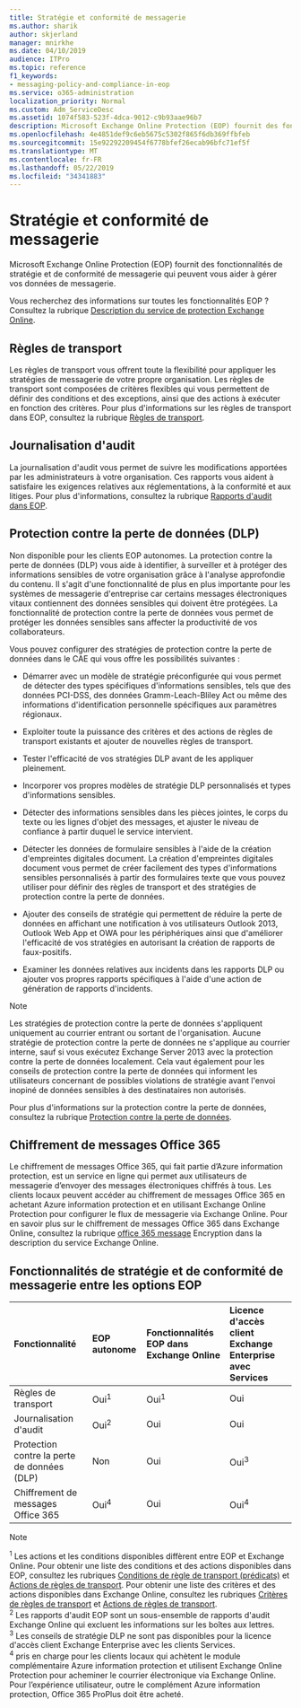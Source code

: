 ```yaml
---
title: Stratégie et conformité de messagerie
ms.author: sharik
author: skjerland
manager: mnirkhe
ms.date: 04/10/2019
audience: ITPro
ms.topic: reference
f1_keywords:
- messaging-policy-and-compliance-in-eop
ms.service: o365-administration
localization_priority: Normal
ms.custom: Adm_ServiceDesc
ms.assetid: 1074f583-523f-4dca-9012-c9b93aae96b7
description: Microsoft Exchange Online Protection (EOP) fournit des fonctionnalités de stratégie et de conformité de messagerie qui peuvent vous aider à gérer vos données de messagerie.
ms.openlocfilehash: 4e4851def9c6eb5675c5302f865f6db369ffbfeb
ms.sourcegitcommit: 15e92292209454f6778bfef26ecab96bfc71ef5f
ms.translationtype: MT
ms.contentlocale: fr-FR
ms.lasthandoff: 05/22/2019
ms.locfileid: "34341883"
---
```

# <a name="messaging-policy-and-compliance"></a>Stratégie et conformité de messagerie

Microsoft Exchange Online Protection (EOP) fournit des fonctionnalités de stratégie et de conformité de messagerie qui peuvent vous aider à gérer vos données de messagerie.
  
Vous recherchez des informations sur toutes les fonctionnalités EOP ? Consultez la rubrique [Description du service de protection Exchange Online](exchange-online-protection-service-description.md).
  
## <a name="transport-rules"></a>Règles de transport
<a name="BKMK_transportrules"> </a>

Les règles de transport vous offrent toute la flexibilité pour appliquer les stratégies de messagerie de votre propre organisation. Les règles de transport sont composées de critères flexibles qui vous permettent de définir des conditions et des exceptions, ainsi que des actions à exécuter en fonction des critères. Pour plus d'informations sur les règles de transport dans EOP, consultez la rubrique [Règles de transport](https://go.microsoft.com/fwlink/p/?LinkId=320399).
  
## <a name="audit-logging"></a>Journalisation d'audit
<a name="BKMK_auditlogging"> </a>

La journalisation d'audit vous permet de suivre les modifications apportées par les administrateurs à votre organisation. Ces rapports vous aident à satisfaire les exigences relatives aux réglementations, à la conformité et aux litiges. Pour plus d'informations, consultez la rubrique [Rapports d'audit dans EOP](https://go.microsoft.com/fwlink/p/?LinkId=314258).
  
## <a name="data-loss-prevention-dlp"></a>Protection contre la perte de données (DLP)
<a name="BKMK_datalossprevention"> </a>

Non disponible pour les clients EOP autonomes. La protection contre la perte de données (DLP) vous aide à identifier, à surveiller et à protéger des informations sensibles de votre organisation grâce à l'analyse approfondie du contenu. Il s'agit d'une fonctionnalité de plus en plus importante pour les systèmes de messagerie d'entreprise car certains messages électroniques vitaux contiennent des données sensibles qui doivent être protégées. La fonctionnalité de protection contre la perte de données vous permet de protéger les données sensibles sans affecter la productivité de vos collaborateurs.
  
Vous pouvez configurer des stratégies de protection contre la perte de données dans le CAE qui vous offre les possibilités suivantes :
  
- Démarrer avec un modèle de stratégie préconfigurée qui vous permet de détecter des types spécifiques d'informations sensibles, tels que des données PCI-DSS, des données Gramm-Leach-Bliley Act ou même des informations d'identification personnelle spécifiques aux paramètres régionaux.
    
- Exploiter toute la puissance des critères et des actions de règles de transport existants et ajouter de nouvelles règles de transport.
    
- Tester l'efficacité de vos stratégies DLP avant de les appliquer pleinement.
    
- Incorporer vos propres modèles de stratégie DLP personnalisés et types d'informations sensibles.
    
- Détecter des informations sensibles dans les pièces jointes, le corps du texte ou les lignes d'objet des messages, et ajuster le niveau de confiance à partir duquel le service intervient.
    
- Détecter les données de formulaire sensibles à l'aide de la création d'empreintes digitales document. La création d'empreintes digitales document vous permet de créer facilement des types d'informations sensibles personnalisés à partir des formulaires texte que vous pouvez utiliser pour définir des règles de transport et des stratégies de protection contre la perte de données.
    
- Ajouter des conseils de stratégie qui permettent de réduire la perte de données en affichant une notification à vos utilisateurs Outlook 2013, Outlook Web App et OWA pour les périphériques ainsi que d'améliorer l'efficacité de vos stratégies en autorisant la création de rapports de faux-positifs.
    
- Examiner les données relatives aux incidents dans les rapports DLP ou ajouter vos propres rapports spécifiques à l'aide d'une action de génération de rapports d'incidents.
    
> [!NOTE]
> Les stratégies de protection contre la perte de données s'appliquent uniquement au courrier entrant ou sortant de l'organisation. Aucune stratégie de protection contre la perte de données ne s'applique au courrier interne, sauf si vous exécutez Exchange Server 2013 avec la protection contre la perte de données localement. Cela vaut également pour les conseils de protection contre la perte de données qui informent les utilisateurs concernant de possibles violations de stratégie avant l'envoi inopiné de données sensibles à des destinataires non autorisés. 
  
Pour plus d'informations sur la protection contre la perte de données, consultez la rubrique [Protection contre la perte de données](https://go.microsoft.com/fwlink/p/?LinkId=320398).
  
## <a name="office-365-message-encryption"></a>Chiffrement de messages Office 365
<a name="BKMK_OME_in_EOP"> </a>

Le chiffrement de messages Office 365, qui fait partie d’Azure information protection, est un service en ligne qui permet aux utilisateurs de messagerie d’envoyer des messages électroniques chiffrés à tous. Les clients locaux peuvent accéder au chiffrement de messages Office 365 en achetant Azure information protection et en utilisant Exchange Online Protection pour configurer le flux de messagerie via Exchange Online. Pour en savoir plus sur le chiffrement de messages Office 365 dans Exchange Online, consultez la rubrique [office 365 message](../exchange-online-service-description/message-policy-and-compliance.md#office-365-message-encryption) Encryption dans la description du service Exchange Online. 
  
## <a name="messaging-policy-and-compliance-features-across-eop-options"></a>Fonctionnalités de stratégie et de conformité de messagerie entre les options EOP
<a name="BKMK_OME_in_EOP"> </a>

|**Fonctionnalité**|**EOP autonome**|**Fonctionnalités EOP dans Exchange Online**|**Licence d'accès client Exchange Enterprise avec Services**|
|:-----|:-----|:-----|:-----|
|Règles de transport  <br/> |Oui<sup>1</sup> <br/> |Oui<sup>1</sup> <br/> |Oui  <br/> |
|Journalisation d'audit  <br/> |Oui<sup>2</sup> <br/> |Oui  <br/> |Oui  <br/> |
|Protection contre la perte de données (DLP)  <br/> |Non  <br/> |Oui  <br/> |Oui<sup>3</sup> <br/> |
|Chiffrement de messages Office 365  <br/> |Oui<sup>4</sup> <br/> |Oui  <br/> |Oui<sup>4</sup> <br/> |
   
> [!NOTE]
> <sup>1</sup> Les actions et les conditions disponibles diffèrent entre EOP et Exchange Online. Pour obtenir une liste des conditions et des actions disponibles dans EOP, consultez les rubriques [Conditions de règle de transport (prédicats)](https://go.microsoft.com/fwlink/p/?LinkId=320392) et [Actions de règles de transport](https://go.microsoft.com/fwlink/p/?LinkId=320393). Pour obtenir une liste des critères et des actions disponibles dans Exchange Online, consultez les rubriques [Critères de règles de transport](https://go.microsoft.com/fwlink/p/?LinkId=320394) et [Actions de règles de transport](https://go.microsoft.com/fwlink/p/?LinkId=320395). <br/>
> <sup>2</sup> Les rapports d'audit EOP sont un sous-ensemble de rapports d'audit Exchange Online qui excluent les informations sur les boîtes aux lettres. <br/>
> <sup>3</sup> Les conseils de stratégie DLP ne sont pas disponibles pour la licence d'accès client Exchange Enterprise avec les clients Services. <br/>
> <sup>4</sup> pris en charge pour les clients locaux qui achètent le module complémentaire Azure information protection et utilisent Exchange Online Protection pour acheminer le courrier électronique via Exchange Online. Pour l’expérience utilisateur, outre le complément Azure information protection, Office 365 ProPlus doit être acheté. <br/>
  

